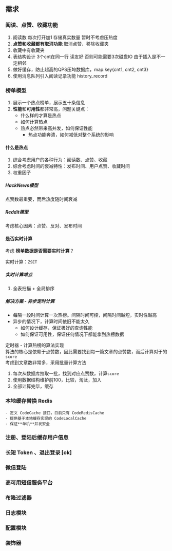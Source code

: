 ## 需求
### 阅读、点赞、收藏功能
1. 阅读数 每次打开加1 存储真实数量 暂时不考虑压热度
2. **点赞和收藏都有取消功能** 取消点赞、移除收藏夹
3. 收藏中有收藏夹
4. 表结构设计 3个cnt在同一行 读友好 否则可能需要3次磁盘IO 由于插入是不一定相邻
5. 做好缓存，防止超高的QPS压垮数据库，map:key{cnt1, cnt2, cnt3}
6. 使用消息队列引入阅读记录功能  history_record

### 榜单模型
1. 展示一个热点榜单，展示五十条信息
2. **性能**和**可用性**都非常高，问题关键点：
   - 什么样的才算是热点
   - 如何计算热点
   - 热点必然带来高并发，如何保证性能
     - 热点功能奔溃，如何减低对整个系统的影响
#### 什么是热点
1. 综合考虑用户的各种行为：阅读数、点赞、收藏
2. 综合考虑时间的衰减特性：发布时间、用户点赞、收藏时间
3. 权重因子

##### HackNews模型
点赞数最重要，而后热度随时间衰减
##### Reddit模型
考虑核心因素：点赞、反对、发布时间

#### 是否实时计算
考虑 **榜单数据是否需要实时计算**？ 

实时计算：`ZSET`

##### 实时计算难点
1. 全表扫描 + 全局排序

##### 解决方案 - 异步定时计算
- 每隔一段时间计算一次热榜。间隔时间可控，间隔时间越短，实时性越高
- 异步的情况下，计算时间依旧不能太久
  - 如何设计缓存，保证极好的查询性能
  - 如何保证可用性，保证任何情况下都能拿到热榜数据

定时器 - 计算热榜的算法实现  
算法的核心是依赖于点赞数，因此需要找到每一篇文章的点赞数，而后计算对于的`score`  
考虑到文章数非常多，采用批量计算方法
1. 每次从数据库拉取一批，找到对应点赞数，计算`score`
2. 使用数据结构维护前100，比较，淘汰，加入
3. 全部计算完毕，缓存



### 本地缓存替换 Redis
    - 定义 CodeCache 接口，目前只有 CodeRedisCache
    - 提供基于本地缓存实现的 CodeLocalCache
    - 保证**单机**并发安全
### 注册、登陆后缓存用户信息
### 长短 Token 、退出登录 [ok]
### 微信登陆
### 高可用短信服务平台
### 布隆过滤器
### 日志模块
### 配置模块
### 装饰器